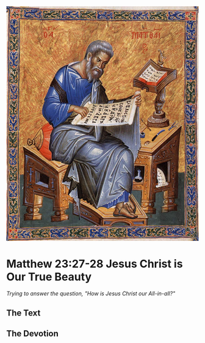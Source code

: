 <img class="intro-right" src="art-matthew.jpg">

# Matthew 23:27-28 Jesus Christ is Our True Beauty

*Trying to answer the question, "How is Jesus Christ our All-in-all?"*

## The Text

## The Devotion